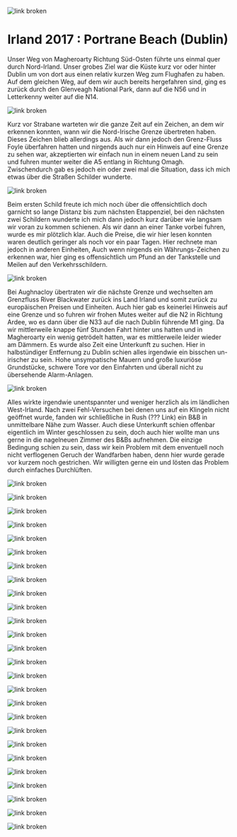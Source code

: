![link broken](../../../../../../mediaLibrary/posts/2017/ireland-irland/11-12-portrane-dublin/windsurf-stormy-stories-surf-travel-blog-ireland-irland-11-12-portrane-dublin-WM-35p-DSC00087.jpg)

# Irland 2017 : Portrane Beach (Dublin)

Unser Weg von Magheroarty Richtung Süd-Osten führte uns einmal quer durch Nord-Irland.
Unser grobes Ziel war die Küste kurz vor oder hinter Dublin um von dort aus einen relativ kurzen Weg zum Flughafen zu haben. Auf dem gleichen Weg, auf dem wir auch bereits hergefahren sind, ging es zurück durch den Glenveagh National Park, dann auf die N56 und in Letterkenny weiter auf die N14.

![link broken](../../../../../../mediaLibrary/posts/2017/ireland-irland/11-12-portrane-dublin/windsurf-stormy-stories-surf-travel-blog-ireland-irland-11-12-portrane-dublin-WM-35p-DSC00092.jpg)

Kurz vor Strabane warteten wir die ganze Zeit auf ein Zeichen, an dem wir erkennen konnten, wann wir die Nord-Irische Grenze übertreten haben. Dieses Zeichen blieb allerdings aus. Als wir dann jedoch den Grenz-Fluss Foyle überfahren hatten und nirgends auch nur ein Hinweis auf eine Grenze zu sehen war, akzeptierten wir einfach nun in einem neuen Land zu sein und fuhren munter weiter die A5 entlang in Richtung Omagh.
Zwischendurch gab es jedoch ein oder zwei mal die Situation, dass ich mich etwas über die Straßen Schilder wunderte.

![link broken](../../../../../../mediaLibrary/posts/2017/ireland-irland/11-12-portrane-dublin/windsurf-stormy-stories-surf-travel-blog-ireland-irland-11-12-portrane-dublin-WM-35p-DSC00100.jpg)

Beim ersten Schild freute ich mich noch über die offensichtlich doch garnicht so lange Distanz bis zum nächsten Etappenziel, bei den nächsten zwei Schildern wunderte ich mich dann jedoch kurz darüber wie langsam wir voran zu kommen schienen.
Als wir dann an einer Tanke vorbei fuhren, wurde es mir plötzlich klar.
Auch die Preise, die wir hier lesen konnten waren deutlich geringer als noch vor ein paar Tagen. Hier rechnete man jedoch in anderen Einheiten, Auch wenn nirgends ein Währungs-Zeichen zu erkennen war, hier ging es offensichtlich um Pfund an der Tankstelle und Meilen auf den Verkehrsschildern.

![link broken](../../../../../../mediaLibrary/posts/2017/ireland-irland/11-12-portrane-dublin/windsurf-stormy-stories-surf-travel-blog-ireland-irland-11-12-portrane-dublin-WM-35p-DSC00104.jpg)

Bei Aughnacloy übertraten wir die nächste Grenze und wechselten am Grenzfluss River Blackwater zurück ins Land Irland und somit zurück zu europäischen Preisen und Einheiten.
Auch hier gab es keinerlei Hinweis auf eine Grenze und so fuhren wir frohen Mutes weiter auf die N2 in Richtung Ardee, wo es dann über die N33 auf die nach Dublin führende M1 ging. Da wir mittlerweile knappe fünf Stunden Fahrt hinter uns hatten und in Magheroarty ein wenig getrödelt hatten, war es mittlerweile leider wieder am Dämmern.
Es wurde also Zeit eine Unterkunft zu suchen. Hier in halbstündiger Entfernung zu Dublin schien alles irgendwie ein bisschen un-irischer zu sein. Hohe unsympatische Mauern und große luxuriöse Grundstücke, schwere Tore vor den Einfahrten und überall nicht zu übersehende Alarm-Anlagen.

![link broken](../../../../../../mediaLibrary/posts/2017/ireland-irland/11-12-portrane-dublin/windsurf-stormy-stories-surf-travel-blog-ireland-irland-11-12-portrane-dublin-WM-35p-DSC00107.jpg)

Alles wirkte irgendwie unentspannter und weniger herzlich als im ländlichen West-Irland. Nach zwei Fehl-Versuchen bei denen uns auf ein Klingeln nicht geöffnet wurde, fanden wir schließliche in Rush (??? Link) ein B&B in unmittelbare Nähe zum Wasser. Auch diese Unterkunft schien offenbar eigentlich im Winter geschlossen zu sein, doch auch hier wollte man uns gerne in die nagelneuen Zimmer des B&Bs aufnehmen. Die einzige Bedingung schien zu sein, dass wir kein Problem mit dem enventuell noch nicht verflogenen Geruch der Wandfarben haben, denn hier wurde gerade vor kurzem noch gestrichen. Wir willigten gerne ein und lösten das Problem durch einfaches Durchlüften.

![link broken](../../../../../../mediaLibrary/posts/2017/ireland-irland/11-12-portrane-dublin/windsurf-stormy-stories-surf-travel-blog-ireland-irland-11-12-portrane-dublin-WM-35p-DSC00147.jpg)



![link broken](../../../../../../mediaLibrary/posts/2017/ireland-irland/11-12-portrane-dublin/windsurf-stormy-stories-surf-travel-blog-ireland-irland-11-12-portrane-dublin-WM-35p-DSC00152.jpg)


![link broken](../../../../../../mediaLibrary/posts/2017/ireland-irland/11-12-portrane-dublin/windsurf-stormy-stories-surf-travel-blog-ireland-irland-11-12-portrane-dublin-WM-35p-DSC00180.jpg)


![link broken](../../../../../../mediaLibrary/posts/2017/ireland-irland/11-12-portrane-dublin/windsurf-stormy-stories-surf-travel-blog-ireland-irland-11-12-portrane-dublin-WM-35p-DSC00181.jpg)


![link broken](../../../../../../mediaLibrary/posts/2017/ireland-irland/11-12-portrane-dublin/windsurf-stormy-stories-surf-travel-blog-ireland-irland-11-12-portrane-dublin-WM-35p-DSC00184.jpg)


![link broken](../../../../../../mediaLibrary/posts/2017/ireland-irland/11-12-portrane-dublin/windsurf-stormy-stories-surf-travel-blog-ireland-irland-11-12-portrane-dublin-WM-35p-DSC00206.jpg)

![link broken](../../../../../../mediaLibrary/posts/2017/ireland-irland/11-12-portrane-dublin/windsurf-stormy-stories-surf-travel-blog-ireland-irland-11-12-portrane-dublin-WM-35p-DSC00246.jpg)

![link broken](../../../../../../mediaLibrary/posts/2017/ireland-irland/11-12-portrane-dublin/windsurf-stormy-stories-surf-travel-blog-ireland-irland-11-12-portrane-dublin-WM-35p-DSC00256.jpg)

![link broken](../../../../../../mediaLibrary/posts/2017/ireland-irland/11-12-portrane-dublin/windsurf-stormy-stories-surf-travel-blog-ireland-irland-11-12-portrane-dublin-WM-35p-DSC00305.jpg)

![link broken](../../../../../../mediaLibrary/posts/2017/ireland-irland/11-12-portrane-dublin/windsurf-stormy-stories-surf-travel-blog-ireland-irland-11-12-portrane-dublin-WM-35p-DSC00322.jpg)

![link broken](../../../../../../mediaLibrary/posts/2017/ireland-irland/11-12-portrane-dublin/windsurf-stormy-stories-surf-travel-blog-ireland-irland-11-12-portrane-dublin-WM-35p-DSC00326.jpg)

![link broken](../../../../../../mediaLibrary/posts/2017/ireland-irland/11-12-portrane-dublin/windsurf-stormy-stories-surf-travel-blog-ireland-irland-11-12-portrane-dublin-WM-35p-DSC00381.jpg)

![link broken](../../../../../../mediaLibrary/posts/2017/ireland-irland/11-12-portrane-dublin/windsurf-stormy-stories-surf-travel-blog-ireland-irland-11-12-portrane-dublin-WM-35p-DSC00382.jpg)

![link broken](../../../../../../mediaLibrary/posts/2017/ireland-irland/11-12-portrane-dublin/windsurf-stormy-stories-surf-travel-blog-ireland-irland-11-12-portrane-dublin-WM-35p-DSC00396.jpg)

![link broken](../../../../../../mediaLibrary/posts/2017/ireland-irland/11-12-portrane-dublin/windsurf-stormy-stories-surf-travel-blog-ireland-irland-11-12-portrane-dublin-WM-35p-DSC00419.jpg)

![link broken](../../../../../../mediaLibrary/posts/2017/ireland-irland/11-12-portrane-dublin/windsurf-stormy-stories-surf-travel-blog-ireland-irland-11-12-portrane-dublin-WM-35p-DSC00467.jpg)

![link broken](../../../../../../mediaLibrary/posts/2017/ireland-irland/11-12-portrane-dublin/windsurf-stormy-stories-surf-travel-blog-ireland-irland-11-12-portrane-dublin-WM-35p-DSC00494.jpg)

![link broken](../../../../../../mediaLibrary/posts/2017/ireland-irland/11-12-portrane-dublin/windsurf-stormy-stories-surf-travel-blog-ireland-irland-11-12-portrane-dublin-WM-35p-DSC00567.jpg)

![link broken](../../../../../../mediaLibrary/posts/2017/ireland-irland/11-12-portrane-dublin/windsurf-stormy-stories-surf-travel-blog-ireland-irland-11-12-portrane-dublin-WM-35p-DSC00573.jpg)

![link broken](../../../../../../mediaLibrary/posts/2017/ireland-irland/11-12-portrane-dublin/windsurf-stormy-stories-surf-travel-blog-ireland-irland-11-12-portrane-dublin-WM-35p-DSC00589.jpg)

![link broken](../../../../../../mediaLibrary/posts/2017/ireland-irland/11-12-portrane-dublin/windsurf-stormy-stories-surf-travel-blog-ireland-irland-11-12-portrane-dublin-WM-35p-DSC00590.jpg)

![link broken](../../../../../../mediaLibrary/posts/2017/ireland-irland/11-12-portrane-dublin/windsurf-stormy-stories-surf-travel-blog-ireland-irland-11-12-portrane-dublin-WM-35p-DSC00607.jpg)

![link broken](../../../../../../mediaLibrary/posts/2017/ireland-irland/11-12-portrane-dublin/windsurf-stormy-stories-surf-travel-blog-ireland-irland-11-12-portrane-dublin-WM-35p-DSC00701.jpg)

![link broken](../../../../../../mediaLibrary/posts/2017/ireland-irland/11-12-portrane-dublin/windsurf-stormy-stories-surf-travel-blog-ireland-irland-11-12-portrane-dublin-WM-35p-DSC00733.jpg)

![link broken](../../../../../../mediaLibrary/posts/2017/ireland-irland/11-12-portrane-dublin/windsurf-stormy-stories-surf-travel-blog-ireland-irland-11-12-portrane-dublin-WM-35p-DSC00787.jpg)

![link broken](../../../../../../mediaLibrary/posts/2017/ireland-irland/11-12-portrane-dublin/windsurf-stormy-stories-surf-travel-blog-ireland-irland-11-12-portrane-dublin-WM-35p-DSC00800.jpg)
